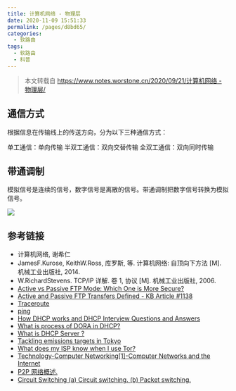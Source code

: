 ```yaml
---
title: 计算机网络 - 物理层
date: 2020-11-09 15:51:33
permalink: /pages/d8bd65/
categories:
  - 软路由
tags:
  - 软路由
  - 科普
---
```


> 本文转载自 [https://www.notes.worstone.cn/2020/09/21/计算机网络 - 物理层/](https://www.notes.worstone.cn/2020/09/21/%E8%AE%A1%E7%AE%97%E6%9C%BA%E7%BD%91%E7%BB%9C-%E7%89%A9%E7%90%86%E5%B1%82/)

## 通信方式

根据信息在传输线上的传送方向，分为以下三种通信方式：

单工通信：单向传输
半双工通信：双向交替传输
全双工通信：双向同时传输

## 带通调制

模拟信号是连续的信号，数字信号是离散的信号。带通调制把数字信号转换为模拟信号。

![](https://file.sm9.top/item/5fa8fa5e1cd1bbb86b77af19.jpg)

## 参考链接

- 计算机网络, 谢希仁
- JamesF.Kurose, KeithW.Ross, 库罗斯, 等. 计算机网络: 自顶向下方法 [M]. 机械工业出版社, 2014.
- W.RichardStevens. TCP/IP 详解. 卷 1, 协议 [M]. 机械工业出版社, 2006.
- [Active vs Passive FTP Mode: Which One is More Secure?](https://securitywing.com/active-vs-passive-ftp-mode/)
- [Active and Passive FTP Transfers Defined - KB Article #1138](http://www.serv-u.com/kb/1138/active-and-passive-ftp-transfers-defined)
- [Traceroute](https://zh.wikipedia.org/wiki/Traceroute)
- [ping](https://zh.wikipedia.org/wiki/Ping)
- [How DHCP works and DHCP Interview Questions and Answers](http://webcache.googleusercontent.com/search?q=cache:http://anandgiria.blogspot.com/2013/09/windows-dhcp-interview-questions-and.html)
- [What is process of DORA in DHCP?](https://www.quora.com/What-is-process-of-DORA-in-DHCP)
- [What is DHCP Server ?](https://tecadmin.net/what-is-dhcp-server/)
- [Tackling emissions targets in Tokyo](http://www.climatechangenews.com/2011/html/university-tokyo.html)
- [What does my ISP know when I use Tor?](http://www.climatechangenews.com/2011/html/university-tokyo.html)
- [Technology-Computer Networking[1]-Computer Networks and the Internet](http://www.linyibin.cn/2017/02/12/technology-ComputerNetworking-Internet/)
- [P2P 网络概述.](http://slidesplayer.com/slide/11616167/)
- [Circuit Switching (a) Circuit switching. (b) Packet switching.](http://slideplayer.com/slide/5115386/)
